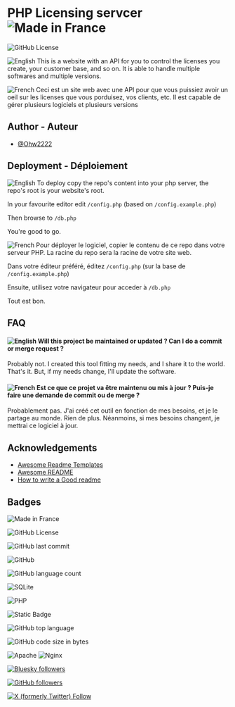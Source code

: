 
# PHP Licensing servcer ![Made in France](https://raw.githubusercontent.com/pedromxavier/flag-badges/main/badges/FR.svg)

![GitHub License](https://img.shields.io/github/license/Ohw2222/simple-php-licenses-server)

![English](https://raw.githubusercontent.com/yammadev/flag-icons/master/png/GB.png)
This is a website with an API for you to control the licenses you create, your customer base, and so on. It is able to handle multiple softwares and multiple versions.

![French](https://raw.githubusercontent.com/yammadev/flag-icons/master/png/FR.png)
Ceci est un site web avec une API pour que vous puissiez avoir un oeil sur les licenses que vous porduisez, vos clients, etc. Il est capable de gérer plusieurs logiciels et plusieurs versions

## Author - Auteur

- [@Ohw2222](https://www.github.com/Ohw2222)


## Deployment - Déploiement

![English](https://raw.githubusercontent.com/yammadev/flag-icons/master/png/GB.png)
To deploy copy the repo's content into your php server, the repo's root is your website's root.

In your favourite editor edit `/config.php` (based on `/config.example.php`)

Then browse to `/db.php`

You're good to go.

![French](https://raw.githubusercontent.com/yammadev/flag-icons/master/png/FR.png)
Pour déployer le logiciel, copier le contenu de ce repo dans votre serveur PHP. La racine du repo sera la racine de votre site web.

Dans votre éditeur préféré, éditez `/config.php` (sur la base de `/config.example.php`)

Ensuite, utilisez votre navigateur pour acceder à `/db.php`

Tout est bon.


## FAQ


#### ![English](https://raw.githubusercontent.com/yammadev/flag-icons/master/png/GB.png) Will this project be maintained or updated ? Can I do a commit or merge request ?

Probably not. I created this tool fitting my needs, and I share it to the world. That's it. But, if my needs change, I'll update the software.


#### ![French](https://raw.githubusercontent.com/yammadev/flag-icons/master/png/FR.png) Est ce que ce projet va être maintenu ou mis à jour ? Puis-je faire une demande de commit ou de merge ?

Probablement pas. J'ai créé cet outil en fonction de mes besoins, et je le partage au monde. Rien de plus. Néanmoins, si mes besoins changent, je mettrai ce logiciel à jour.


## Acknowledgements

 - [Awesome Readme Templates](https://awesomeopensource.com/project/elangosundar/awesome-README-templates)
 - [Awesome README](https://github.com/matiassingers/awesome-readme)
 - [How to write a Good readme](https://bulldogjob.com/news/449-how-to-write-a-good-readme-for-your-github-project)


## Badges

![Made in France](https://raw.githubusercontent.com/pedromxavier/flag-badges/main/badges/FR.svg)

![GitHub License](https://img.shields.io/github/license/Ohw2222/simple-php-licenses-server)

![GitHub last commit](https://img.shields.io/github/last-commit/Ohw2222/simple-php-licenses-server)

![GitHub](https://img.shields.io/badge/github-%23121011.svg?style=for-the-badge&logo=github&logoColor=white)

![GitHub language count](https://img.shields.io/github/languages/count/Ohw2222/simple-php-licenses-server)

![SQLite](https://img.shields.io/badge/sqlite-%2307405e.svg?style=for-the-badge&logo=sqlite&logoColor=white)

![PHP](https://img.shields.io/badge/php-%23777BB4.svg?style=for-the-badge&logo=php&logoColor=white)

![Static Badge](https://img.shields.io/badge/PHP-8.0-blue)

![GitHub top language](https://img.shields.io/github/languages/top/Ohw2222/simple-php-licenses-server)

![GitHub code size in bytes](https://img.shields.io/github/languages/code-size/Ohw2222/simple-php-licenses-server)

![Apache](https://img.shields.io/badge/apache-%23D42029.svg?style=for-the-badge&logo=apache&logoColor=white)
![Nginx](https://img.shields.io/badge/nginx-%23009639.svg?style=for-the-badge&logo=nginx&logoColor=white)

[![Bluesky followers](https://img.shields.io/bluesky/followers/ayazpoor.fr)](https://bsky.app/profile/ayazpoor.fr)

[![GitHub followers](https://img.shields.io/github/followers/Ohw2222)](https://github.com/Ohw2222)

[![X (formerly Twitter) Follow](https://img.shields.io/twitter/follow/OAyazpoor)](https://x.com/OAyazpoor)

